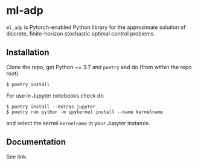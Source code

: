 # ml-adp

`ml_adp` is Pytorch-enabled Python library for the approximate solution of discrete, finite-horizon stochastic optimal control problems.


## Installation

Clone the repo, get Python ~= 3.7 and `poetry` and do (from within the repo root)
```
$ poetry install
```
For use in Jupyter notebooks check do
```
$ poetry install --extras jupyter
$ poetry run python -m ipykernel install --name kernelname
```
and select the kernel `kernelname` in your Jupyter instance.

## Documentation

See link.

